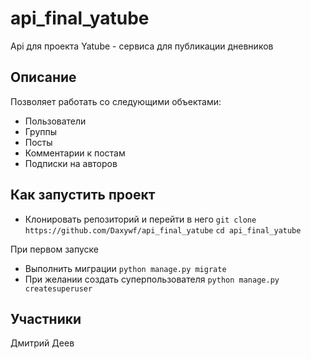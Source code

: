 # api_final_yatube
Api для проекта Yatube - сервиса для публикации дневников

## Описание
Позволяет работать со следующими объектами:
- Пользователи
- Группы
- Посты
- Комментарии к постам
- Подписки на авторов

## Как запустить проект
- Клонировать репозиторий и перейти в него ```git clone https://github.com/Daxywf/api_final_yatube``` ```cd api_final_yatube```

При первом запуске
- Выполнить миграции
```python manage.py migrate```
- При желании создать суперпользователя
```python manage.py createsuperuser```

## Участники

Дмитрий Деев
